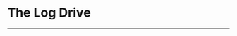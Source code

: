 # The Log Drive 

*     *     *     *  

<div id="viewer.html">
			<script  type="text/javascript">
				createRtiViewer("viewer.html", "webrti-march", 491, 427); 
			</script>
		</div>


